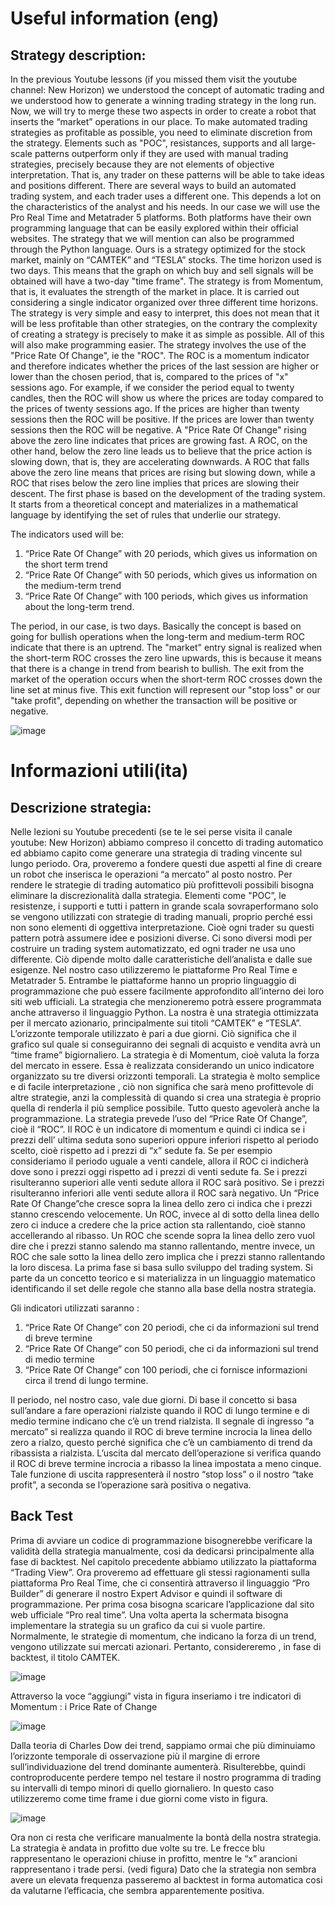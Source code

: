 # Useful information (eng)

## Strategy description:

In the previous Youtube lessons (if you missed them visit the youtube channel: New Horizon) we understood the concept of automatic trading and we understood how to generate a winning trading strategy in the long run. Now, we will try to merge these two aspects in order to create a robot that inserts the “market” operations in our place. To make automated trading strategies as profitable as possible, you need to eliminate discretion from the strategy. Elements such as "POC", resistances, supports and all large-scale patterns outperform only if they are used with manual trading strategies, precisely because they are not elements of objective interpretation. That is, any trader on these patterns will be able to take ideas and positions different.
There are several ways to build an automated trading system, and each trader uses a different one. This depends a lot on the characteristics of the analyst and his needs.
In our case we will use the Pro Real Time and Metatrader 5 platforms. Both platforms have their own programming language that can be easily explored within their official websites.
The strategy that we will mention can also be programmed through the Python language.
Ours is a strategy optimized for the stock market, mainly on “CAMTEK” and “TESLA” stocks. The time horizon used is two days. This means that the graph on which buy and sell signals will be obtained will have a two-day "time frame".
The strategy is from Momentum, that is, it evaluates the strength of the market in place. It is carried out considering a single indicator organized over three different time horizons.
The strategy is very simple and easy to interpret, this does not mean that it will be less profitable than other strategies, on the contrary the complexity of creating a strategy is precisely to make it as simple as possible. All of this will also make programming easier.
The strategy involves the use of the "Price Rate Of Change", ie the "ROC". The ROC is a momentum indicator and therefore indicates whether the prices of the last session are higher or lower than the chosen period, that is, compared to the prices of "x" sessions ago.
For example, if we consider the period equal to twenty candles, then the ROC will show us where the prices are today compared to the prices of twenty sessions ago. If the prices are higher than twenty sessions then the ROC will be positive. If the prices are lower than twenty sessions then the ROC will be negative. A "Price Rate Of Change" rising above the zero line indicates that prices are growing fast. A ROC, on the other hand, below the zero line leads us to believe that the price action is slowing down, that is, they are accelerating downwards.
A ROC that falls above the zero line means that prices are rising but slowing down, while a ROC that rises below the zero line implies that prices are slowing their descent.
The first phase is based on the development of the trading system. It starts from a theoretical concept and materializes in a mathematical language by identifying the set of rules that underlie our strategy.

The indicators used will be:
1) “Price Rate Of Change” with 20 periods, which gives us information on the short term trend
2) “Price Rate Of Change” with 50 periods, which gives us information on the medium-term trend
3) “Price Rate Of Change” with 100 periods, which gives us information about the long-term trend.

The period, in our case, is two days.
Basically the concept is based on going for bullish operations when the long-term and medium-term ROC indicate that there is an uptrend. The "market" entry signal is realized when the short-term ROC crosses the zero line upwards, this is because it means that there is a change in trend from bearish to bullish.
The exit from the market of the operation occurs when the short-term ROC crosses down the line set at minus five. This exit function will represent our "stop loss" or our "take profit", depending on whether the transaction will be positive or negative.

![image](https://user-images.githubusercontent.com/105428493/192235039-3f2ca3b6-6982-4494-9ea3-207e7f3fc0c9.png)




# Informazioni utili(ita)

## Descrizione strategia:

Nelle lezioni su Youtube precedenti (se te le sei perse visita il canale youtube: New Horizon) abbiamo compreso il concetto di trading automatico ed abbiamo capito come generare una strategia di trading vincente sul lungo periodo. Ora, proveremo a fondere questi due aspetti al fine di creare un robot che inserisca le operazioni “a mercato” al posto nostro. Per rendere le strategie di trading automatico più profittevoli possibili bisogna eliminare la discrezionalità dalla strategia. Elementi  come "POC”, le resistenze, i supporti e tutti i pattern in grande scala sovraperformano solo se vengono utilizzati con strategie di trading manuali, proprio perché essi non sono elementi di oggettiva interpretazione. Cioè ogni trader su questi pattern potrà assumere idee e posizioni diverse.
Ci sono diversi modi per costruire un trading system automatizzato, ed ogni trader ne usa uno differente. Ciò dipende molto dalle caratteristiche dell’analista e dalle sue esigenze.
Nel nostro caso utilizzeremo le piattaforme Pro Real Time e Metatrader 5. Entrambe le piattaforme hanno un proprio linguaggio di programmazione che può essere facilmente approfondito all’interno dei loro siti web ufficiali. 
La strategia che menzioneremo potrà essere programmata anche attraverso il linguaggio Python.
La nostra è una strategia ottimizzata per il mercato azionario, principalmente sui titoli “CAMTEK” e “TESLA”. L’orizzonte temporale utilizzato è pari a due giorni. Ciò significa che il grafico sul quale si conseguiranno dei segnali di acquisto e vendita avrà un “time frame” bigiornaliero.
La strategia è di Momentum, cioè valuta la forza del mercato in essere. Essa è realizzata considerando un unico indicatore organizzato su tre diversi orizzonti temporali.
La strategia è molto semplice e di facile interpretazione , ciò non significa che sarà meno profittevole di altre strategie, anzi la complessità di quando si crea una strategia è proprio quella di renderla il più semplice possibile. Tutto questo agevolerà anche la programmazione.
La strategia prevede l’uso del “Price Rate Of Change”, cioè il “ROC”. Il ROC è un indicatore di momentum e quindi ci indica  se i prezzi dell’ ultima seduta sono superiori oppure inferiori rispetto al periodo scelto, cioè rispetto ad i prezzi di “x” sedute fa.
Se per esempio consideriamo il periodo uguale a venti candele, allora il ROC ci indicherà dove sono i prezzi oggi rispetto ad i prezzi di venti sedute fa. Se i prezzi risulteranno superiori alle venti sedute allora il ROC sarà positivo. Se i prezzi risulteranno inferiori alle venti sedute allora il ROC sarà negativo. Un “Price Rate Of Change”che cresce sopra la linea dello zero ci indica che i prezzi stanno crescendo velocemente. Un ROC, invece al di sotto della linea dello zero ci induce a credere che la price action sta rallentando, cioè stanno accellerando al ribasso.
Un ROC che scende sopra la linea dello zero vuol dire che i prezzi stanno salendo ma stanno rallentando, mentre invece, un ROC che sale sotto la linea dello zero implica che i prezzi stanno rallentando la loro discesa.
La prima fase si basa sullo sviluppo del trading system. Si parte da un concetto teorico e si materializza in un linguaggio matematico identificando il set delle regole che stanno alla base della nostra strategia.

Gli indicatori utilizzati saranno :
1) “Price Rate Of Change” con 20 periodi, che ci da informazioni sul trend di breve termine
2) “Price Rate Of Change” con 50 periodi, che ci da informazioni sul trend di medio termine
3) “Price Rate Of Change” con 100 periodi, che ci fornisce informazioni circa il trend di lungo termine.

Il periodo, nel nostro caso, vale due giorni.
Di base il concetto si basa sull’andare a fare operazioni rialziste quando il ROC di lungo termine e di medio termine indicano che c’è un trend rialzista. Il segnale di ingresso “a mercato” si realizza quando il ROC di breve termine incrocia la linea dello zero a rialzo, questo perché significa che c’è un cambiamento di trend da ribassista a rialzista.
L’uscita dal mercato dell’operazione si verifica quando il ROC di breve termine incrocia a ribasso la linea impostata a meno cinque. Tale funzione di uscita rappresenterà il nostro “stop loss” o il nostro “take profit”, a seconda se l’operazione sarà positiva o negativa.

## Back Test

Prima di avviare un codice di programmazione bisognerebbe verificare la validità della strategia manualmente, cosi da dedicarsi principalmente alla fase di backtest.
Nel capitolo precedente abbiamo utilizzato la piattaforma “Trading View”. Ora proveremo ad effettuare gli stessi ragionamenti sulla piattaforma Pro Real Time, che ci consentirà  attraverso il linguaggio “Pro Builder” di generare il nostro Expert Advisor e quindi il software di programmazione.
Per prima cosa bisogna scaricare l’applicazione dal sito web ufficiale “Pro real time”. Una volta aperta la schermata bisogna implementare la strategia su un grafico da cui si vuole partire. Normalmente, le strategie di momentum, che indicano la forza di un trend, vengono utilizzate sui mercati azionari. Pertanto, considereremo , in fase di backtest, il titolo CAMTEK. 

![image](https://user-images.githubusercontent.com/105428493/192235039-3f2ca3b6-6982-4494-9ea3-207e7f3fc0c9.png)

Attraverso la voce “aggiungi” vista in figura  inseriamo i tre indicatori di Momentum : i Price Rate of Change

![image](https://user-images.githubusercontent.com/105428493/192235614-fd293b80-bcd9-4e9e-9f8d-20a48ddc1d3d.png)

Dalla teoria di Charles Dow dei trend,  sappiamo ormai che più diminuiamo l’orizzonte temporale di osservazione più il margine di errore sull’individuazione del trend dominante aumenterà. Risulterebbe, quindi controproducente perdere tempo nel  testare il nostro programma di trading su intervalli di tempo minori di quello giornaliero. In questo caso utilizzeremo come time frame i due giorni come visto in figura.

![image](https://user-images.githubusercontent.com/105428493/192236110-1d247d00-622a-4b3c-afd9-cf8e4d9535fd.png)

Ora non ci resta che verificare manualmente la bontà della nostra strategia. La strategia è andata in profitto due volte su tre. Le frecce blu rappresentano le operazioni chiuse in profitto, mentre le “x” arancioni rappresentano i trade persi. (vedi figura) Dato che la strategia non sembra avere un elevata frequenza passeremo al backtest in forma automatica cosi da valutarne l’efficacia, che sembra apparentemente positiva.








